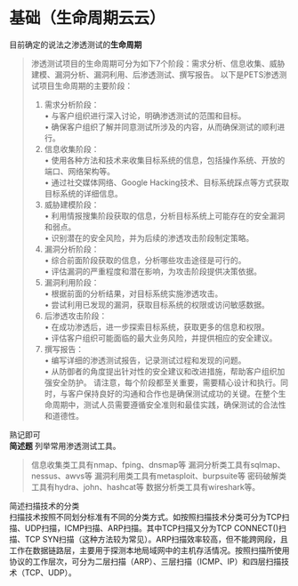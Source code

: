 # 基础（生命周期云云）

目前确定的说法之渗透测试的**生命周期**

> 渗透测试项目的生命周期可分为如下7个阶段：需求分析、信息收集、威胁建模、漏洞分析、漏洞利用、后渗透测试、撰写报告。 以下是PETS渗透测试项目生命周期的主要阶段：
>
> 1. 需求分析阶段： \
>    • 与客户组织进行深入讨论，明确渗透测试的范围和目标。 \
>    • 确保客户组织了解并同意测试所涉及的内容，从而确保测试的顺利进行。
> 2. 信息收集阶段： \
>    • 使用各种方法和技术来收集目标系统的信息，包括操作系统、开放的端口、网络架构等。 \
>    • 通过社交媒体网络、Google Hacking技术、目标系统踩点等方式获取目标系统的详细信息。
> 3. 威胁建模阶段： \
>    • 利用情报搜集阶段获取的信息，分析目标系统上可能存在的安全漏洞和弱点。 \
>    • 识别潜在的安全风险，并为后续的渗透攻击阶段制定策略。
> 4. 漏洞分析阶段： \
>    • 综合前面阶段获取的信息，分析哪些攻击途径是可行的。 \
>    • 评估漏洞的严重程度和潜在影响，为攻击阶段提供决策依据。
> 5. 漏洞利用阶段： \
>    • 根据前面的分析结果，对目标系统实施渗透攻击。 \
>    • 尝试利用已发现的漏洞，获取目标系统的权限或访问敏感数据。
> 6. 后渗透攻击阶段： \
>    • 在成功渗透后，进一步探索目标系统，获取更多的信息和权限。 \
>    • 评估客户组织可能面临的最大业务风险，并提供相应的安全建议。
> 7. 撰写报告： \
>    • 编写详细的渗透测试报告，记录测试过程和发现的问题。 \
>    • 从防御者的角度提出针对性的安全建议和改进措施，帮助客户组织加强安全防护。 请注意，每个阶段都至关重要，需要精心设计和执行。同时，与客户保持良好的沟通和合作也是确保测试成功的关键。在整个生命周期中，测试人员需要遵循安全准则和最佳实践，确保测试的合法性和道德性。

熟记即可 \
**简述题** 列举常用渗透测试工具。

> 信息收集类工具有nmap、fping、dnsmap等 漏洞分析类工具有sqlmap、nessus、awvs等 漏洞利用类工具有metasploit、burpsuite等 密码破解类工具有hydra、john、hashcat等 数据分析类工具有wireshark等。

简述扫描技术的分类 \
扫描技术按照不同划分标准有不同的分类方式。如按照扫描技术分类可分为TCP扫描、UDP扫描，ICMP扫描、ARP扫描。其中TCP扫描又分为TCP CONNECT()扫描、TCP SYN扫描（这种方法较为常见）。ARP扫描效率较高，但不能跨网段，且工作在数据链路层，主要用于探测本地局域网中的主机存活情况。按照扫描所使用协议的工作层次，可分为二层扫描（ARP）、三层扫描（ICMP、IP）和四层扫描技术（TCP、UDP）。

